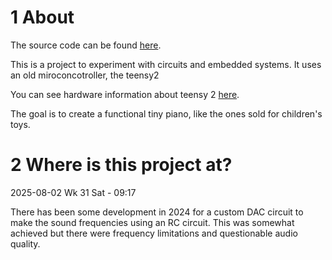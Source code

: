 
# 1 About

The source code can be found [here](https://github.com/delta-domain-rnd/teensy2-tiny-piano).

This is a project to experiment with circuits and embedded systems. It uses an old miroconcotroller, the teensy2

You can see hardware information about teensy 2 [here](https://github.com/LanHikari22/lan-setup-notes/blob/main/lan/topics/hardware/entries/000%20Listing%20some%20peripherals%20and%20embedded%20devices%20I%20own.md#221-teensy-2).

The goal is to create a functional tiny piano, like the ones sold for children's toys. 

# 2 Where is this project at?

2025-08-02 Wk 31 Sat - 09:17

There has been some development in 2024 for a custom DAC circuit to make the sound frequencies using an RC circuit. This was somewhat achieved but there were frequency limitations and questionable audio quality.